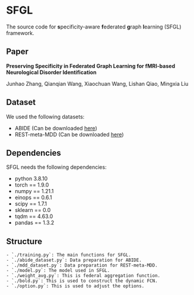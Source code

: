 # SFGL
The source code for **s**pecificity-aware **f**ederated **g**raph **l**earning (SFGL) framework.

## Paper
**Preserving Specificity in Federated Graph Learning for fMRI-based Neurological Disorder Identification**

Junhao Zhang, Qianqian Wang, Xiaochuan Wang, Lishan Qiao, Mingxia Liu

## Dataset
We used the following datasets:

- ABIDE (Can be downloaded [here](http://fcon_1000.projects.nitrc.org/indi/abide/))
- REST-meta-MDD (Can be downloaded [here](http://rfmri.org/REST-meta-MDD))

## Dependencies
SFGL needs the following dependencies:

- python 3.8.10
- torch == 1.9.0
- numpy == 1.21.1
- einops == 0.6.1
- scipy == 1.7.1
- sklearn == 0.0
- tqdm == 4.63.0
- pandas == 1.3.2

## Structure
    - `./training.py`: The main functions for SFGL.
    - `./abide_dataset.py`: Data preparation for ABIDE.
    - `./mdd_dataset.py`: Data preparation for REST-meta-MDD.
    - `./model.py`: The model used in SFGL.
    - `./weight_avg.py`: This is federal aggregation function.
    - `./bold.py`: This is used to construct the dynamic FCN.
    - `./option.py`: This is used to adjust the options.

